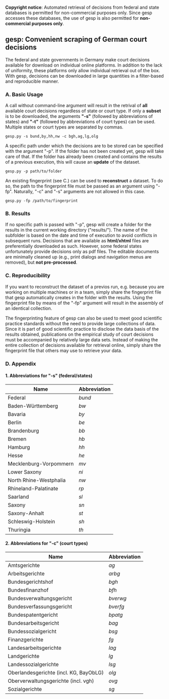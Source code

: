**Copyright notice**: Automated retrieval of decisions from federal and state databases is permitted for non-commercial purposes only. Since gesp accesses these databases, the use of gesp is also permitted for **non-commercial purposes only**.

## gesp: Convenient scraping of German court decisions

The federal and state governments in Germany make court decisions available for download on individual online platforms. In addition to the lack of uniformity, these platforms only allow individual retrieval out of the box. With gesp, decisions can be downloaded in large quantities in a filter-based and reproducible manner.

### A. Basic Usage
A call without command-line argument will result in the retrival of **all** available court decisions regardless of state or court type. If only a **subset** is to be downloaded, the arguments **"-s"** (followed by abbreviations of states) and **"-t"** (followed by abbreviations of court types) can be used. Multiple states or court types are separated by commas.
```Shell
gesp.py -s bund,by,hh,nw -c bgh,ag,lg,olg
```

A specific path under which the decisions are to be stored can be specified with the argument "-p". If the folder has not been created yet, gesp will take care of that. If the folder has already been created and contains the results of a previous execution, this will cause an **update** of the dataset.
```Shell
gesp.py -p path/to/folder
```

An existing fingerprint (see C.) can be used to **reconstruct** a dataset. To do so, the path to the fingerprint file must be passed as an argument using "-fp". Naturally, "-c" and "-s" arguments are not allowed in this case.
```Shell
gesp.py -fp /path/to/fingerprint
```

### B. Results
If no specific path is passed with "-p", gesp will create a folder for the results in the current working directory ("results/"). The name of the subfolder is based on the date and time of execution to avoid conflicts in subsequent runs. Decisions that are available as **html/xhtml** files are preferentially downloaded as such. However, some federal states unfortunately provide decisions only as pdf files. The editable documents are minimally cleaned up (e.g., print dialogs and navigation menus are removed), but **not pre-processed**.

### C. Reproducibility
If you want to reconstruct the dataset of a previos run, e.g. because you are working on multiple machines or in a team, simply share the fingerprint file that gesp automatically creates in the folder with the results. Using the fingerprint file by means of the "-fp" argument will result in the assembly of an identical collection.

The fingerprinting feature of gesp can also be used to meet good scientific practice standards without the need to provide large collections of data. Since it is part of good scientific practice to disclose the data basis of the results obtained, publications on the empirical study of court decisions must be accompanied by relatively large data sets. Instead of making the entire collection of decisions available for retrieval online, simply share the fingerprint file that others may use to retrieve your data.

### D. Appendix
#### 1. Abbreviations for "-s" (federal/states)
| Name | Abbreviation |
| --- | --- |
| Federal | *bund* |
| Baden-Württemberg | *bw* |
| Bavaria | *by* |
| Berlin | *be* |
| Brandenburg | *bb* |
| Bremen | *hb* |
| Hamburg | *hh* |
| Hesse | *he* |
| Mecklenburg-Vorpommern | *mv* |
| Lower Saxony | *ni* |
| North Rhine-Westphalia | *nw* |
| Rhineland-Palatinate | *rp* |
| Saarland | *sl* |
| Saxony | *sn* |
| Saxony-Anhalt | *st* |
| Schleswig-Holstein | *sh* |
| Thuringia | *th* |

#### 2. Abbreviations for "-c" (court types)
| Name | Abbreviation |
| --- | --- |
| Amtsgerichte | *ag* |
| Arbeitsgerichte | *arbg* |
| Bundesgerichtshof | *bgh* |
| Bundesfinanzhof | *bfh* |
| Bundesverwaltungsgericht | *bverwg* |
| Bundesverfassungsgericht | *bverfg* |
| Bundespatentgericht | *bpatg* |
| Bundesarbeitsgericht | *bag* |
| Bundessozialgericht | *bsg* |
| Finanzgerichte | *fg* |
| Landesarbeitsgerichte | *lag* |
| Landgerichte | *lg* |
| Landessozialgerichte | *lsg* |
| Oberlandesgerichte (incl. KG, BayObLG) | *olg* |
| Oberverwaltungsgerichte (incl. vgh) | *ovg* |
| Sozialgerichte | *sg* |
 
